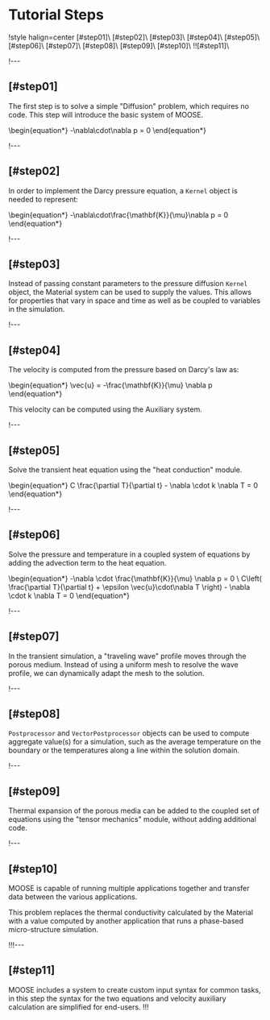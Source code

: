 # Tutorial Steps

!style halign=center
[#step01]\\
[#step02]\\
[#step03]\\
[#step04]\\
[#step05]\\
[#step06]\\
[#step07]\\
[#step08]\\
[#step09]\\
[#step10]\\
!![#step11]\\

!---

## [#step01]

The first step is to solve a simple "Diffusion" problem, which requires no code. This step
will introduce the basic system of MOOSE.

\begin{equation*}
-\nabla\cdot\nabla p = 0
\end{equation*}

!---

## [#step02]

In order to implement the Darcy pressure equation, a `Kernel` object is needed to represent:

\begin{equation*}
-\nabla\cdot\frac{\mathbf{K}}{\mu}\nabla p = 0
\end{equation*}

!---

## [#step03]

Instead of passing constant parameters to the pressure diffusion `Kernel` object, the Material
system can be used to supply the values. This allows for properties that vary in space and time
as well as be coupled to variables in the simulation.

!---

## [#step04]

The velocity is computed from the pressure based on Darcy's law as:

\begin{equation*}
\vec{u} = -\frac{\mathbf{K}}{\mu} \nabla p
\end{equation*}

This velocity can be computed using the Auxiliary system.

!---

## [#step05]

Solve the transient heat equation using the "heat conduction" module.

\begin{equation*}
C \frac{\partial T}{\partial t} - \nabla \cdot k \nabla T = 0
\end{equation*}

!---

## [#step06]

Solve the pressure and temperature in a coupled system of equations by adding the advection term
to the heat equation.

\begin{equation*}
-\nabla \cdot \frac{\mathbf{K}}{\mu} \nabla p  = 0
\\
C\left( \frac{\partial T}{\partial t} + \epsilon \vec{u}\cdot\nabla T \right) - \nabla \cdot k \nabla T = 0
\end{equation*}

!---

## [#step07]

In the transient simulation, a "traveling wave" profile moves through the porous medium. Instead of
using a uniform mesh to resolve the wave profile, we can dynamically adapt the mesh to the solution.

!---

## [#step08]

`Postprocessor` and `VectorPostprocessor` objects can be used to compute aggregate value(s) for a
simulation, such as the average temperature on the boundary or the temperatures along a line
within the solution domain.

!---

## [#step09]

Thermal expansion of the porous media can be added to the coupled set of equations
using the "tensor mechanics" module, without adding additional code.

!---

## [#step10]

MOOSE is capable of running multiple applications together and transfer data between the various
applications.

This problem replaces the thermal conductivity calculated by the Material with a value computed by
another application that runs a phase-based micro-structure simulation.

!!!---

## [#step11]

MOOSE includes a system to create custom input syntax for common tasks, in this step the syntax
for the two equations and velocity auxiliary calculation are simplified for end-users.
!!!
